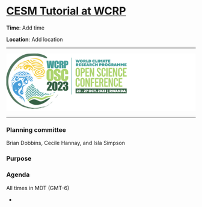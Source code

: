 # [CESM Tutorial at WCRP](https://ncar.github.io/CESM-Tutorial-WCRP/README.html)

**Time**: Add time

**Location**: Add location
___
![Will add WCRP logo](images/logo_WCRP.png)
___

### Planning committee
Brian Dobbins, Cecile Hannay, and Isla Simpson 

### Purpose


### Agenda

All times in MDT (GMT-6)

- 			


